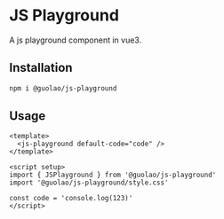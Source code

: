 # JS Playground

A js playground component in vue3.

## Installation

```sh
npm i @guolao/js-playground
```

## Usage

```vue
<template>
  <js-playground default-code="code" />
</template>

<script setup>
import { JSPlayground } from '@guolao/js-playground'
import '@guolao/js-playground/style.css'

const code = 'console.log(123)'
</script>
```
